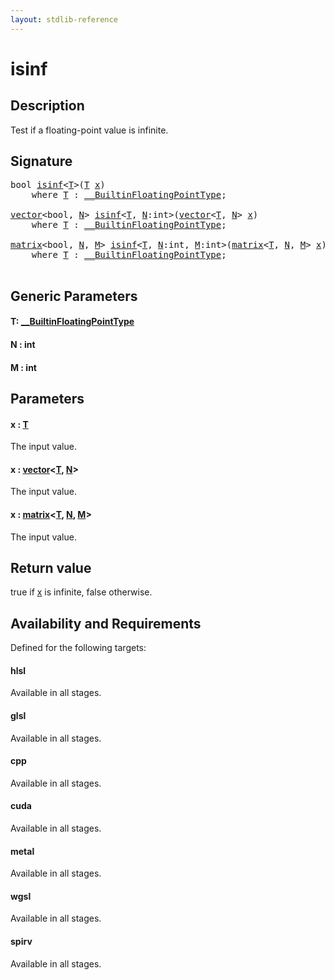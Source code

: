 ```yaml
---
layout: stdlib-reference
---
```


# isinf

## Description

Test if a floating-point value is infinite.



## Signature 

<pre>
<span class="code_keyword">bool</span> <a href="isinf">isinf</a>&lt;<a href="isinf#typeparam-T" class="code_type">T</a>&gt;(<a href="isinf#typeparam-T" class="code_type">T</a> <a href="isinf#decl-x" class="code_param">x</a>)
    <span class='code_keyword'>where</span> <a href="isinf#typeparam-T" class="code_type">T</a> : <a href="../interfaces/0_builtinfloatingpointtype-029hm/index" class="code_type">__BuiltinFloatingPointType</a>;

<a href="../types/vector/index" class="code_type">vector</a>&lt;<span class="code_keyword">bool</span>, <a href="isinf#decl-N" class="code_var">N</a>&gt; <a href="isinf">isinf</a>&lt;<a href="isinf#typeparam-T" class="code_type">T</a>, <a href="isinf#decl-N" class="code_var">N</a>:<span class="code_keyword">int</span>&gt;(<a href="../types/vector/index" class="code_type">vector</a>&lt;<a href="isinf#typeparam-T" class="code_type">T</a>, <a href="isinf#decl-N" class="code_var">N</a>&gt; <a href="isinf#decl-x" class="code_param">x</a>)
    <span class='code_keyword'>where</span> <a href="isinf#typeparam-T" class="code_type">T</a> : <a href="../interfaces/0_builtinfloatingpointtype-029hm/index" class="code_type">__BuiltinFloatingPointType</a>;

<a href="../types/matrix/index" class="code_type">matrix</a>&lt;<span class="code_keyword">bool</span>, <a href="isinf#decl-N" class="code_var">N</a>, <a href="isinf#decl-M" class="code_var">M</a>&gt; <a href="isinf">isinf</a>&lt;<a href="isinf#typeparam-T" class="code_type">T</a>, <a href="isinf#decl-N" class="code_var">N</a>:<span class="code_keyword">int</span>, <a href="isinf#decl-M" class="code_var">M</a>:<span class="code_keyword">int</span>&gt;(<a href="../types/matrix/index" class="code_type">matrix</a>&lt;<a href="isinf#typeparam-T" class="code_type">T</a>, <a href="isinf#decl-N" class="code_var">N</a>, <a href="isinf#decl-M" class="code_var">M</a>&gt; <a href="isinf#decl-x" class="code_param">x</a>)
    <span class='code_keyword'>where</span> <a href="isinf#typeparam-T" class="code_type">T</a> : <a href="../interfaces/0_builtinfloatingpointtype-029hm/index" class="code_type">__BuiltinFloatingPointType</a>;

</pre>

## Generic Parameters

####  <a id="typeparam-T"></a>T: [\_\_BuiltinFloatingPointType](../interfaces/0_builtinfloatingpointtype-029hm/index)
####  <a id="decl-N"></a>N  : int
####  <a id="decl-M"></a>M  : int

## Parameters

####  <a id="decl-x"></a>x  : [T](isinf#typeparam-T)
The input value.

####  <a id="decl-x"></a>x  : [vector](../types/vector/index)\<[T](../types/vector/index#typeparam-T), [N](../types/vector/index#decl-N)\>
The input value.

####  <a id="decl-x"></a>x  : [matrix](../types/matrix/index)\<[T](), [N](../types/matrix/index#decl-N), [M](../types/matrix/index#decl-M)\>
The input value.


## Return value
<span class='code'>true</span> if <span class='code'><a href="isinf#decl-x" class="code_param">x</a></span> is infinite, <span class='code'>false</span> otherwise.


## Availability and Requirements

Defined for the following targets:

#### hlsl
Available in all stages.

#### glsl
Available in all stages.

#### cpp
Available in all stages.

#### cuda
Available in all stages.

#### metal
Available in all stages.

#### wgsl
Available in all stages.

#### spirv
Available in all stages.



